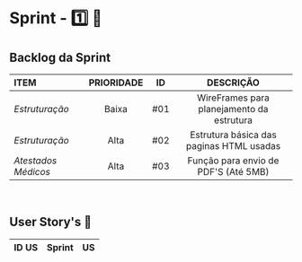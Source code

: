 # Sprint - 1️⃣ 🎯

## Backlog da Sprint

|ITEM|PRIORIDADE| ID  |DESCRIÇÃO|
|:---|:--------:|:---:|:-------:|
|*Estruturação*|Baixa|#01|WireFrames para planejamento da estrutura|
|*Estruturação*|Alta|#02|Estrutura básica das paginas HTML usadas|
|*Atestados Médicos*|Alta|#03|Função para envio de PDF'S (Até 5MB)|

<br>

## User Story's 📝

| ID US | Sprint | US    |
|:-----:|:------:|:-----:|